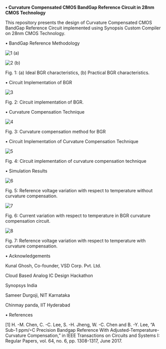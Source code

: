 **•	Curvature Compensated CMOS BandGap Reference Circuit in 28nm CMOS Technology**

This repository presents the design of Curvature Compensated CMOS BandGap Reference Circuit implemented using Synopsis Custom Compiler on 28nm CMOS Technology.

•	BandGap Reference Methodology

![1](https://user-images.githubusercontent.com/100519341/155895043-0283497e-d961-465d-bdf8-266634367d18.png)
(a)

![2](https://user-images.githubusercontent.com/100519341/155895045-01c8a260-dc01-497e-9c33-af84b82f3e21.png)
(b)

Fig. 1: (a) Ideal BGR characteristics, (b) Practical BGR characteristics.

•	Circuit Implementation of BGR

![3](https://user-images.githubusercontent.com/100519341/155895048-ea446ca1-f12d-499b-b691-e84787673adb.png)

Fig. 2: Circuit implementation of BGR.

•	Curvature Compensation Technique

![4](https://user-images.githubusercontent.com/100519341/155895049-140156f3-da52-4ab2-b5f0-71afe2c55ead.png)
 
Fig. 3: Curvature compensation method for BGR

•	Circuit Implementation of Curvature Compensation Technique

 ![5](https://user-images.githubusercontent.com/100519341/155895050-7af1a293-4b3f-44ac-b2ef-d7c791da48b8.png)

Fig. 4: Circuit implementation of curvature compensation technique

•	Simulation Results

![6](https://user-images.githubusercontent.com/100519341/155895052-64ca781a-3e64-436e-8ad6-fd8aa1b70a9c.png)

Fig. 5: Reference voltage variation with respect to temperature without curvature compensation.

![7](https://user-images.githubusercontent.com/100519341/155895054-b7f01d37-800b-4d17-82dd-986ce4a8c4bd.png)

Fig. 6: Current variation with respect to temperature in BGR curvature compensation circuit.

![8](https://user-images.githubusercontent.com/100519341/155895057-c10d7a91-8a25-4ba7-a619-a942d31d7110.png)

Fig. 7: Reference voltage variation with respect to temperature with curvature compensation.

•	Acknowledgements

Kunal Ghosh, Co-founder, VSD Corp. Pvt. Ltd.

Cloud Based Analog IC Design Hackathon

Synopsys India

Sameer Durgoji, NIT Karnataka

Chinmay panda, IIT Hyderabad

•	References

[1]	H. -M. Chen, C. -C. Lee, S. -H. Jheng, W. -C. Chen and B. -Y. Lee, “A Sub-1 ppm/◦C Precision Bandgap Reference With Adjusted-Temperature-Curvature Compensation,” in IEEE Transactions on Circuits and Systems I: Regular Papers, vol. 64, no. 6, pp. 1308-1317, June 2017.

